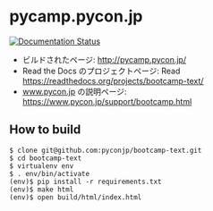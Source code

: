 # pycamp.pycon.jp

[![Documentation Status](https://readthedocs.org/projects/bootcamp-text/badge/?version=latest)](http://bootcamp-text.readthedocs.io/?badge=latest)

* ビルドされたページ: http://pycamp.pycon.jp/
* Read the Docs のプロジェクトページ: Read https://readthedocs.org/projects/bootcamp-text/
* www.pycon.jp の説明ページ: https://www.pycon.jp/support/bootcamp.html

## How to build

```
$ clone git@github.com:pyconjp/bootcamp-text.git
$ cd bootcamp-text
$ virtualenv env
$ . env/bin/activate
(env)$ pip install -r requirements.txt
(env)$ make html
(env)$ open build/html/index.html
```